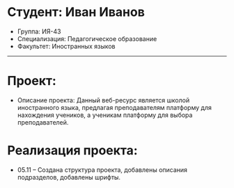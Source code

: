 # Студент: Иван Иванов
- Группа: ИЯ-43
- Специализация: Педагогическое образование
- Факультет: Иностранных языков
---
# Проект: 
- Описание проекта: Данный веб-ресурс является школой иностранного языка, предлагая преподавателям платформу для нахождения учеников, а ученикам платформу для выбора преподавателей. 
# Реализация проекта:
- 05.11 – Создана структура проекта, добавлены описания подразделов, добавлены шрифты.